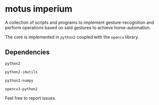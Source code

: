 # motus imperium


 A collection of scripts and programs to implement gesture-recognition 
and perform operations based on said gestures to achieve home-automation.

The core is implemented in `python2` coupled with the `opencv` library.



## Dependencies

`python2`

`python2-imutils`

`python2-numpy`

`opencv3-python2`







Feel free to report issues.
